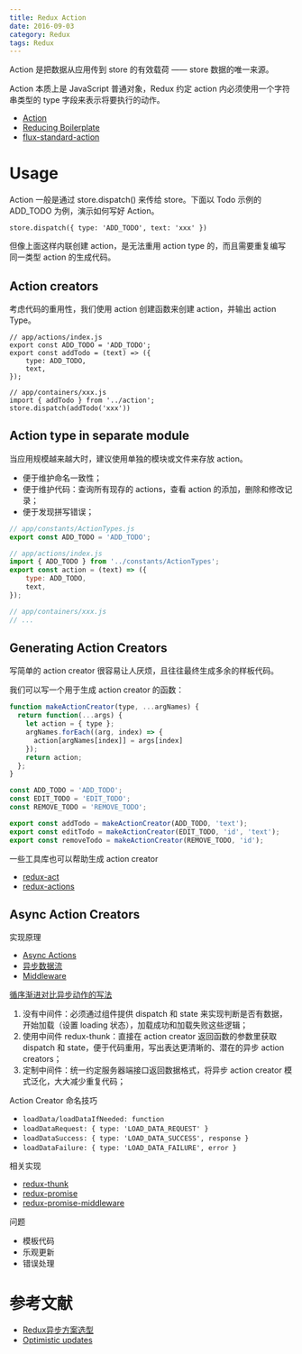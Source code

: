 ```yaml
---
title: Redux Action
date: 2016-09-03
category: Redux
tags: Redux
---
```


Action 是把数据从应用传到 store 的有效载荷 —— store 数据的唯一来源。

Action 本质上是 JavaScript 普通对象，Redux 约定 action 内必须使用一个字符串类型的 type 字段来表示将要执行的动作。

- [Action](http://cn.redux.js.org/docs/basics/Actions.html)
- [Reducing Boilerplate](http://cn.redux.js.org/docs/recipes/ReducingBoilerplate.html)
- [flux-standard-action](https://github.com/acdlite/flux-standard-action)

# Usage
Action 一般是通过 store.dispatch() 来传给 store。下面以 Todo 示例的 ADD_TODO 为例，演示如何写好 Action。

`store.dispatch({ type: 'ADD_TODO', text: 'xxx' })`

但像上面这样内联创建 action，是无法重用 action type 的，而且需要重复编写同一类型 action 的生成代码。

## Action creators
考虑代码的重用性，我们使用 action 创建函数来创建 action，并输出 action Type。

```
// app/actions/index.js
export const ADD_TODO = 'ADD_TODO';
export const addTodo = (text) => ({
    type: ADD_TODO,
    text,   
});

// app/containers/xxx.js
import { addTodo } from '../action';
store.dispatch(addTodo('xxx'))
```

##  Action type in separate module
当应用规模越来越大时，建议使用单独的模块或文件来存放 action。

- 便于维护命名一致性；
- 便于维护代码：查询所有现存的 actions，查看 action 的添加，删除和修改记录；
- 便于发现拼写错误；

```javascript
// app/constants/ActionTypes.js
export const ADD_TODO = 'ADD_TODO';

// app/actions/index.js
import { ADD_TODO } from '../constants/ActionTypes';
export const action = (text) => ({
    type: ADD_TODO,
    text,   
});

// app/containers/xxx.js
// ...
```

## Generating Action Creators
写简单的 action creator 很容易让人厌烦，且往往最终生成多余的样板代码。

我们可以写一个用于生成 action creator 的函数：

```javascript
function makeActionCreator(type, ...argNames) {
  return function(...args) {
    let action = { type };
    argNames.forEach((arg, index) => {
      action[argNames[index]] = args[index]
    });
    return action;
  };
}

const ADD_TODO = 'ADD_TODO';
const EDIT_TODO = 'EDIT_TODO';
const REMOVE_TODO = 'REMOVE_TODO';

export const addTodo = makeActionCreator(ADD_TODO, 'text');
export const editTodo = makeActionCreator(EDIT_TODO, 'id', 'text');
export const removeTodo = makeActionCreator(REMOVE_TODO, 'id');
```

一些工具库也可以帮助生成 action creator

- [redux-act](https://github.com/pauldijou/redux-act)
- [redux-actions](https://github.com/acdlite/redux-actions)

## Async Action Creators
实现原理

- [Async Actions](http://cn.redux.js.org/docs/advanced/AsyncActions.html)
- [异步数据流](http://cn.redux.js.org/docs/advanced/AsyncFlow.html)
- [Middleware](http://cn.redux.js.org/docs/advanced/Middleware.html)

[循序渐进对比异步动作的写法](http://cn.redux.js.org/docs/recipes/ReducingBoilerplate.html#异步-action-creators)

1. 没有中间件：必须通过组件提供 dispatch 和 state 来实现判断是否有数据，开始加载（设置 loading 状态），加载成功和加载失败这些逻辑；
2. 使用中间件 redux-thunk：直接在 action creator 返回函数的参数里获取 dispatch 和 state，便于代码重用，写出表达更清晰的、潜在的异步 action creators；
3. 定制中间件：统一约定服务器端接口返回数据格式，将异步 action creator 模式泛化，大大减少重复代码；

Action Creator 命名技巧

- `loadData/loadDataIfNeeded: function`
- `loadDataRequest: { type: 'LOAD_DATA_REQUEST' }`
- `loadDataSuccess: { type: 'LOAD_DATA_SUCCESS', response }`
- `loadDataFailure: { type: 'LOAD_DATA_FAILURE', error }`

相关实现

- [redux-thunk](https://github.com/gaearon/redux-thunk)
- [redux-promise](https://github.com/acdlite/redux-promise)
- [redux-promise-middleware](https://github.com/pburtchaell/redux-promise-middleware)

问题

- 模板代码
- 乐观更新
- 错误处理

# 参考文献
- [Redux异步方案选型](http://react-china.org/t/redux/8761)
- [Optimistic updates](https://github.com/acdlite/flux-standard-action/issues/7)
